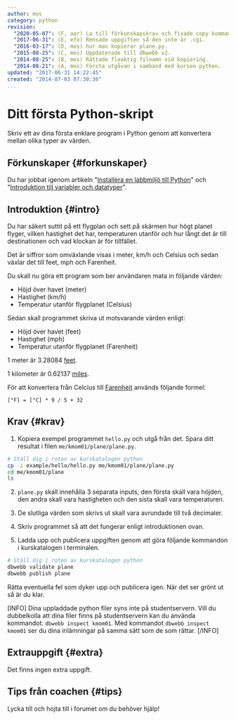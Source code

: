 ```yaml
---
author: mos
category: python
revision:
  "2020-05-07": (F, aar) La till förkunskapskrav och fixade copy kommandot.
  "2017-06-31": (E, efo) Rensade uppgiften så den inte är .cgi.
  "2016-03-17": (D, mos) hur man kopierar plane.py.
  "2015-08-25": (C, mos) Uppdaterade till dbwebb v2.
  "2014-08-25": (B, mos) Rättade fleaktig filnamn vid kopiering.
  "2014-08-21": (A, mos) Första utgåvan i samband med kursen python.
updated: "2017-06-31 14:22:45"
created: "2014-07-03 07:30:36"
...
```

Ditt första Python-skript
==================================

Skriv ett av dina första enklare program i Python genom att konvertera mellan olika typer av värden.

<!--more-->


Förkunskaper {#forkunskaper}
-----------------------

Du har jobbat igenom artikeln "[Installera en labbmiljö till Python](kunskap/installera-en-labbmiljo-till-python)" och "[Introduktion till variabler och datatyper](kunskap/introduktion-till-variabler-och-datatyper)".

<!-- Du har även skapat en me-sida enligt ["En me-sida i python som cgi-skript"](uppgift/en-me-sida-i-python-som-cgi-skript). -->



Introduktion {#intro}
-----------------------

Du har säkert suttit på ett flygplan och sett på skärmen hur högt planet flyger, vilken hastighet det har, temperaturen utanför och hur långt det är till destinationen och vad klockan är för tillfället.

Det är siffror som omväxlande visas i meter, km/h och Celsius och sedan växlar det till feet, mph och Farenheit.

Du skall nu göra ett program som ber användaren mata in följande värden:

* Höjd över havet (meter)
* Hastighet (km/h)
* Temperatur utanför flygplanet (Celsius)

Sedan skall programmet skriva ut motsvarande värden enligt:

* Höjd över havet (feet)
* Hastighet (mph)
* Temperatur utanför flygplanet (Farenheit)

1 meter är 3.28084 [feet](http://en.wikipedia.org/wiki/Foot_(unit)).

1 kilometer är 0.62137 [miles](http://en.wikipedia.org/wiki/Miles).

För att konvertera från Celcius till [Farenheit](http://en.wikipedia.org/wiki/Farenheit) används följande formel:

```text
[°F] = [°C] * 9 / 5 + 32
```



Krav {#krav}
-----------------------

1. Kopiera exempel programmet `hello.py` och utgå från det. Spara ditt resultat i filen `me/kmom01/plane/plane.py`.

```bash
# Ställ dig i roten av kurskatalogen python
cp -i example/hello/hello.py me/kmom01/plane/plane.py
cd me/kmom01/plane
ls
```

2. `plane.py` skall innehålla 3 separata inputs, den första skall vara höjden, den andra skall vara hastigheten och den sista skall vara temperaturen.

3. De slutliga värden som skrivs ut skall vara avrundade till två decimaler.

4. Skriv programmet så att det fungerar enligt introduktionen ovan.

5. Ladda upp och publicera uppgiften genom att göra följande kommandon i kurskatalogen i terminalen.

```bash
# Ställ dig i roten av kurskatalogen python
dbwebb validate plane
dbwebb publish plane
```

Rätta eventuella fel som dyker upp och publicera igen. När det ser grönt ut så är du klar.

[INFO]
Dina uppladdade python filer syns inte på studentservern. Vill du dubbelkolla att dina filer finns på studentservern kan du använda kommandot: `dbwebb inspect kmom01`. Med kommandot `dbwebb inspect kmom01` ser du dina inlämningar på samma sätt som de som rättar.
[/INFO]



Extrauppgift {#extra}
-----------------------

Det finns ingen extra uppgift.



Tips från coachen {#tips}
-----------------------

Lycka till och hojta till i forumet om du behöver hjälp!
